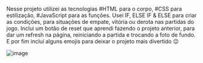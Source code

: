 Nesse projeto utilizei as tecnologias #HTML para o corpo, #CSS para estilização, #JavaScript para as funções.
Usei IF, ELSE IF & ELSE para criar as condições, para situações de empate, vitória ou derota nas partidas do jogo. 
Inclui um botão de reset que aprendi fazendo o projeto anterior, para dar um refresh na página, reiniciando a partida e trocando a foto de fundo.
E por fim incluí alguns emojis para deixar o projeto mais divertido &#x1F609;

![image](https://github.com/rafaelepsouza/Projeto-Jokenpo/assets/132941947/2eaa64a8-cc96-4557-a08b-521cbf4095d8)




